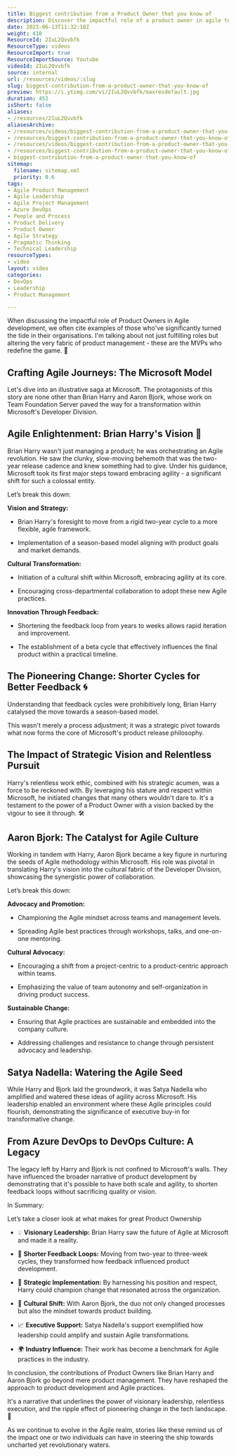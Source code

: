 ```yaml
---
title: Biggest contribution from a Product Owner that you know of
description: Discover the impactful role of a product owner in agile teams as Martin Hinshelwood shares a remarkable contribution that inspires product vision.
date: 2023-06-13T11:32:18Z
weight: 410
ResourceId: 2IuL2Qvvbfk
ResourceType: videos
ResourceImport: true
ResourceImportSource: Youtube
videoId: 2IuL2Qvvbfk
source: internal
url: /resources/videos/:slug
slug: biggest-contribution-from-a-product-owner-that-you-know-of
preview: https://i.ytimg.com/vi/2IuL2Qvvbfk/maxresdefault.jpg
duration: 452
isShort: false
aliases:
- /resources/2IuL2Qvvbfk
aliasesArchive:
- /resources/videos/biggest-contribution-from-a-product-owner-that-you-know-of
- /resources/biggest-contribution-from-a-product-owner-that-you-know-of
- /resources/videos/biggest-contribution-from-a-product-owner-that-you-know-of-
- /resources/biggest-contribution-from-a-product-owner-that-you-know-of-
- biggest-contribution-from-a-product-owner-that-you-know-of
sitemap:
  filename: sitemap.xml
  priority: 0.6
tags:
- Agile Product Management
- Agile Leadership
- Agile Project Management
- Azure DevOps
- People and Process
- Product Delivery
- Product Owner
- Agile Strategy
- Pragmatic Thinking
- Technical Leadership
resourceTypes:
- video
layout: video
categories:
- DevOps
- Leadership
- Product Management

---
```

When discussing the impactful role of Product Owners in Agile development, we often cite examples of those who've significantly turned the tide in their organisations. I'm talking about not just fulfilling roles but altering the very fabric of product management - these are the MVPs who redefine the game. 🌟 

## Crafting Agile Journeys: The Microsoft Model 

Let's dive into an illustrative saga at Microsoft. The protagonists of this story are none other than Brian Harry and Aaron Bjork, whose work on Team Foundation Server paved the way for a transformation within Microsoft's Developer Division. 

## Agile Enlightenment: Brian Harry's Vision 🔑 

Brian Harry wasn't just managing a product; he was orchestrating an Agile revolution. He saw the clunky, slow-moving behemoth that was the two-year release cadence and knew something had to give. Under his guidance, Microsoft took its first major steps toward embracing agility - a significant shift for such a colossal entity. 

Let’s break this down: 

**Vision and Strategy:** 

- Brian Harry's foresight to move from a rigid two-year cycle to a more flexible, agile framework. 

- Implementation of a season-based model aligning with product goals and market demands. 

**Cultural Transformation:** 

- Initiation of a cultural shift within Microsoft, embracing agility at its core. 

- Encouraging cross-departmental collaboration to adopt these new Agile practices. 

**Innovation Through Feedback:** 

- Shortening the feedback loop from years to weeks allows rapid iteration and improvement. 

- The establishment of a beta cycle that effectively influences the final product within a practical timeline. 

## The Pioneering Change: Shorter Cycles for Better Feedback 🌀 

Understanding that feedback cycles were prohibitively long, Brian Harry catalysed the move towards a season-based model.  

This wasn't merely a process adjustment; it was a strategic pivot towards what now forms the core of Microsoft's product release philosophy. 

## The Impact of Strategic Vision and Relentless Pursuit 

Harry's relentless work ethic, combined with his strategic acumen, was a force to be reckoned with. By leveraging his stature and respect within Microsoft, he initiated changes that many others wouldn't dare to. It's a testament to the power of a Product Owner with a vision backed by the vigour to see it through. 🛠️ 

## Aaron Bjork: The Catalyst for Agile Culture 

Working in tandem with Harry, Aaron Bjork became a key figure in nurturing the seeds of Agile methodology within Microsoft. His role was pivotal in translating Harry's vision into the cultural fabric of the Developer Division, showcasing the synergistic power of collaboration. 

Let’s break this down: 

**Advocacy and Promotion:** 

- Championing the Agile mindset across teams and management levels. 

- Spreading Agile best practices through workshops, talks, and one-on-one mentoring. 

**Cultural Advocacy:** 

- Encouraging a shift from a project-centric to a product-centric approach within teams. 

- Emphasizing the value of team autonomy and self-organization in driving product success. 

**Sustainable Change:** 

- Ensuring that Agile practices are sustainable and embedded into the company culture. 

- Addressing challenges and resistance to change through persistent advocacy and leadership. 

## Satya Nadella: Watering the Agile Seed 

While Harry and Bjork laid the groundwork, it was Satya Nadella who amplified and watered these ideas of agility across Microsoft. His leadership enabled an environment where these Agile principles could flourish, demonstrating the significance of executive buy-in for transformative change. 

## From Azure DevOps to DevOps Culture: A Legacy 

The legacy left by Harry and Bjork is not confined to Microsoft's walls. They have influenced the broader narrative of product development by demonstrating that it's possible to have both scale and agility, to shorten feedback loops without sacrificing quality or vision. 

In Summary:   

Let’s take a closer look at what makes for great Product Ownership 

- 💡 **Visionary Leadership:** Brian Harry saw the future of Agile at Microsoft and made it a reality. 

- 🔄 **Shorter Feedback Loops:** Moving from two-year to three-week cycles, they transformed how feedback influenced product development. 

- 🎯 **Strategic Implementation:** By harnessing his position and respect, Harry could champion change that resonated across the organization. 

- 🌱 **Cultural Shift:** With Aaron Bjork, the duo not only changed processes but also the mindset towards product building. 

- 📈 **Executive Support:** Satya Nadella's support exemplified how leadership could amplify and sustain Agile transformations. 

- 🌍 **Industry Influence:** Their work has become a benchmark for Agile practices in the industry. 

In conclusion, the contributions of Product Owners like Brian Harry and Aaron Bjork go beyond mere product management. They have reshaped the approach to product development and Agile practices.

It's a narrative that underlines the power of visionary leadership, relentless execution, and the ripple effect of pioneering change in the tech landscape. 🚀 

As we continue to evolve in the Agile realm, stories like these remind us of the impact one or two individuals can have in steering the ship towards uncharted yet revolutionary waters.
